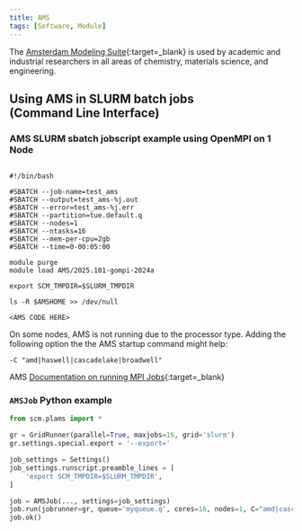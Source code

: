 ```yaml
---
title: AMS
tags: [Software, Module]
---
```

The [Amsterdam Modeling Suite](https://www.scm.com){:target=_blank} is used by academic and
industrial researchers in all areas of chemistry, materials science, and engineering.

## Using AMS in SLURM batch jobs<br>(Command Line Interface)

### AMS SLURM sbatch jobscript example using OpenMPI on 1 Node

```slurm

#!/bin/bash

#SBATCH --job-name=test_ams
#SBATCH --output=test_ams-%j.out 
#SBATCH --error=test_ams-%j.err
#SBATCH --partition=tue.default.q
#SBATCH --nodes=1
#SBATCH --ntasks=16
#SBATCH --mem-per-cpu=2gb
#SBATCH --time=0-00:05:00

module purge
module load AMS/2025.101-gompi-2024a

export SCM_TMPDIR=$SLURM_TMPDIR

ls -R $AMSHOME >> /dev/null

<AMS CODE HERE>
```

On some nodes, AMS is not running due to the processor type. Adding the following option the the AMS startup command might help:

```shell
-C "amd|haswell|cascadelake|broadwell"
```

AMS [Documentation on running MPI Jobs](https://www.scm.com/doc/Installation/Additional_Information_and_Known_Issues.html#running-mpi-jobs){:target=_blank}

### `AMSJob` Python example

```python
from scm.plams import *

gr = GridRunner(parallel=True, maxjobs=16, grid='slurm')
gr.settings.special.export = '--export='

job_settings = Settings()
job_settings.runscript.preamble_lines = [
    'export SCM_TMPDIR=$SLURM_TMPDIR',
]

job = AMSJob(..., settings=job_settings)
job.run(jobrunner=gr, queue='myqueue.q', cores=16, nodes=1, C="amd|cascadelake|broadwell")
job.ok()
```
